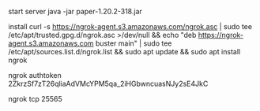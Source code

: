 start server 
java -jar paper-1.20.2-318.jar

install 
curl -s https://ngrok-agent.s3.amazonaws.com/ngrok.asc | sudo tee /etc/apt/trusted.gpg.d/ngrok.asc >/dev/null && echo "deb https://ngrok-agent.s3.amazonaws.com buster main" | sudo tee /etc/apt/sources.list.d/ngrok.list && sudo apt update && sudo apt install ngrok

ngrok authtoken 2ZkrzSf7zT26qliaAdVMcYPM5qa_2iHGbwncuasNJy2sE4JkC

ngrok tcp 25565
